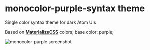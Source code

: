# monocolor-purple-syntax theme

Single color syntax theme for dark Atom UIs

Based on [**MaterializeCSS**](http://materializecss.com/color.html) colors;
base color: purple;

![monocolor-purple screenshot](http://files.web-forge.info/atom-themes/monocolor-purple.jpg)
